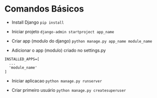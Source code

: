 # Comandos Básicos

- Install Django
```pip install```

- Iniciar projeto
```django-admin startproject app_name```

- Criar app (modulo do django)
```python manage.py app_name module_name```

- Adicionar o app (modulo) criado no settings.py
```
INSTALLED_APPS=[
  ...
  'module_name'
]
```

- Iniciar aplicacao
```python manage.py runserver```

- Criar primeiro usuário
```python manage.py createsuperuser```
